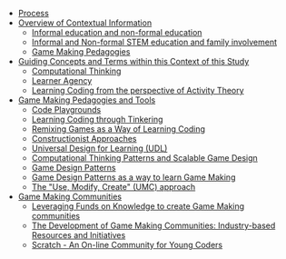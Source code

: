 -   [Process](#process)
-   [Overview of Contextual
    Information](#overview-of-contextual-information)
    -   [Informal education and non-formal
        education](#informal-education-and-non-formal-education)
    -   [Informal and Non-formal STEM education and family
        involvement](#informal-and-non-formal-stem-education-and-family-involvement)
    -   [Game Making Pedagogies](#game-making-pedagogies)
-   [Guiding Concepts and Terms within this Context of this
    Study](#guiding-concepts-and-terms-within-this-context-of-this-study)
    -   [Computational Thinking](#computational-thinking)
    -   [Learner Agency](#learner-agency)
    -   [Learning Coding from the perspective of Activity
        Theory](#learning-coding-from-the-perspective-of-activity-theory)
-   [Game Making Pedagogies and
    Tools](#game-making-pedagogies-and-tools)
    -   [Code Playgrounds](#code-playgrounds)
    -   [Learning Coding through
        Tinkering](#learning-coding-through-tinkering)
    -   [Remixing Games as a Way of Learning
        Coding](#remixing-games-as-a-way-of-learning-coding)
    -   [Constructionist Approaches](#constructionist-approaches)
    -   [Universal Design for Learning
        (UDL)](#universal-design-for-learning-udl)
    -   [Computational Thinking Patterns and Scalable Game
        Design](#computational-thinking-patterns-and-scalable-game-design)
    -   [Game Design Patterns](#game-design-patterns)
    -   [Game Design Patterns as a way to learn Game
        Making](#game-design-patterns-as-a-way-to-learn-game-making)
    -   [The "Use, Modify, Create" (UMC)
        approach](#the-use-modify-create-umc-approach)
-   [Game Making Communities](#game-making-communities)
    -   [Leveraging Funds on Knowledge to create Game Making
        communities](#leveraging-funds-on-knowledge-to-create-game-making-communities)
    -   [The Development of Game Making Communities: Industry-based
        Resources and
        Initiatives](#the-development-of-game-making-communities-industry-based-resources-and-initiatives)
    -   [Scratch - An On-line Community for Young
        Coders](#scratch---an-on-line-community-for-young-coders)
